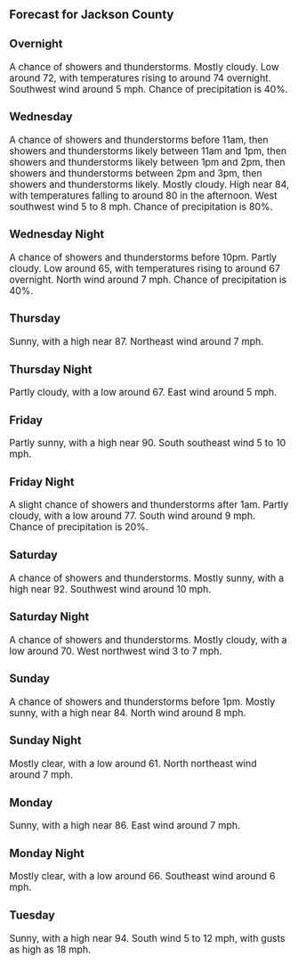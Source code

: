 <div>
   <h2>Forecast for Jackson County</h2>
   <p>
      <div style="font-size:120%">
         <h3>Overnight</h3>A chance of showers and thunderstorms. Mostly cloudy. Low around 72, with temperatures rising to around 74 overnight. Southwest
         wind around 5 mph. Chance of precipitation is 40%.<br></div>
   </p>
   <p>
      <div style="font-size:120%">
         <h3>Wednesday</h3>A chance of showers and thunderstorms before 11am, then showers and thunderstorms likely between 11am and 1pm, then showers
         and thunderstorms likely between 1pm and 2pm, then showers and thunderstorms between 2pm and 3pm, then showers and thunderstorms
         likely. Mostly cloudy. High near 84, with temperatures falling to around 80 in the afternoon. West southwest wind 5 to 8 mph.
         Chance of precipitation is 80%.<br></div>
   </p>
   <p>
      <div style="font-size:120%">
         <h3>Wednesday Night</h3>A chance of showers and thunderstorms before 10pm. Partly cloudy. Low around 65, with temperatures rising to around 67 overnight.
         North wind around 7 mph. Chance of precipitation is 40%.<br></div>
   </p>
   <p>
      <div style="font-size:120%">
         <h3>Thursday</h3>Sunny, with a high near 87. Northeast wind around 7 mph.<br></div>
   </p>
   <p>
      <div style="font-size:120%">
         <h3>Thursday Night</h3>Partly cloudy, with a low around 67. East wind around 5 mph.<br></div>
   </p>
   <p>
      <div style="font-size:120%">
         <h3>Friday</h3>Partly sunny, with a high near 90. South southeast wind 5 to 10 mph.<br></div>
   </p>
   <p>
      <div style="font-size:120%">
         <h3>Friday Night</h3>A slight chance of showers and thunderstorms after 1am. Partly cloudy, with a low around 77. South wind around 9 mph. Chance
         of precipitation is 20%.<br></div>
   </p>
   <p>
      <div style="font-size:120%">
         <h3>Saturday</h3>A chance of showers and thunderstorms. Mostly sunny, with a high near 92. Southwest wind around 10 mph.<br></div>
   </p>
   <p>
      <div style="font-size:120%">
         <h3>Saturday Night</h3>A chance of showers and thunderstorms. Mostly cloudy, with a low around 70. West northwest wind 3 to 7 mph.<br></div>
   </p>
   <p>
      <div style="font-size:120%">
         <h3>Sunday</h3>A chance of showers and thunderstorms before 1pm. Mostly sunny, with a high near 84. North wind around 8 mph.<br></div>
   </p>
   <p>
      <div style="font-size:120%">
         <h3>Sunday Night</h3>Mostly clear, with a low around 61. North northeast wind around 7 mph.<br></div>
   </p>
   <p>
      <div style="font-size:120%">
         <h3>Monday</h3>Sunny, with a high near 86. East wind around 7 mph.<br></div>
   </p>
   <p>
      <div style="font-size:120%">
         <h3>Monday Night</h3>Mostly clear, with a low around 66. Southeast wind around 6 mph.<br></div>
   </p>
   <p>
      <div style="font-size:120%">
         <h3>Tuesday</h3>Sunny, with a high near 94. South wind 5 to 12 mph, with gusts as high as 18 mph.<br></div>
   </p>
</div>
